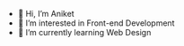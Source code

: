 - 👋 Hi, I’m Aniket
- 👀 I’m interested in Front-end Development
- 🌱 I’m currently learning Web Design

<!---
AniketMJ/AniketMJ is a ✨ special ✨ repository because its `README.md` (this file) appears on your GitHub profile.
You can click the Preview link to take a look at your changes.
--->

